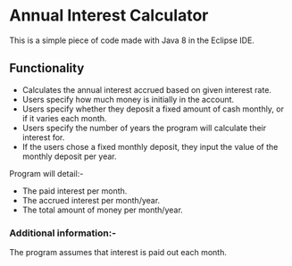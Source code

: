 # Annual Interest Calculator

This is a simple piece of code made with Java 8 in the Eclipse IDE.

## Functionality

- Calculates the annual interest accrued based on given interest rate.
- Users specify how much money is initially in the account.
- Users specify whether they deposit a fixed amount of cash monthly, or if it varies each month.
- Users specify the number of years the program will calculate their interest for.
- If the users chose a fixed monthly deposit, they input the value of the monthly deposit per year.

Program will detail:-
 - The paid interest per month.
 - The accrued interest per month/year.
 - The total amount of money per month/year.
 
 ### Additional information:-
 
 The program assumes that interest is paid out each month.
